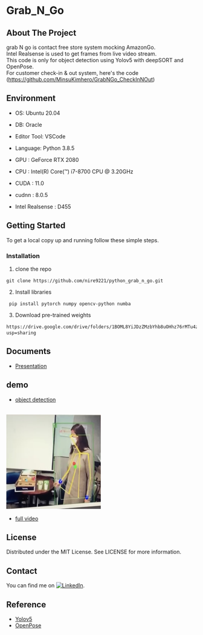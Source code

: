 # Grab_N_Go 
## About The Project
grab N go is contact free store system mocking AmazonGo.    
Intel Realsense is used to get frames from live video stream.  
This code is only for object detection using Yolov5 with deepSORT and OpenPose.   
For customer check-in & out system, here's the code (https://github.com/MinsuKimhero/GrabNGo_CheckInNOut)     

## Environment
* OS: Ubuntu 20.04
* DB: Oracle
* Editor Tool: VSCode
* Language: Python 3.8.5

* GPU : GeForce RTX 2080
* CPU : Intel(R) Core(™) i7-8700 CPU @ 3.20GHz
* CUDA : 11.0
* cudnn : 8.0.5
* Intel Realsense : D455


## Getting Started
To get a local copy up and running follow these simple steps.

### Installation
1. clone the repo
<pre><code>git clone https://github.com/nire9221/python_grab_n_go.git</code></pre>

2. Install libraries
<pre><code> pip install pytorch numpy opencv-python numba </code></pre>

3. Download pre-trained weights
<pre><code>https://drive.google.com/drive/folders/1BOML8YiJDzZMzbYhb8uOHhz76rMTu4zv?usp=sharing</code></pre>

## Documents 
* [Presentation](https://docs.google.com/presentation/d/1-UXe4Nd7L7BrPOYEuaEXfMdYLZTO0w4LFHUyaZj0GKM/edit?usp=sharing)

## demo
* [object detection](https://youtu.be/0wqIGQrmuno "object detection")
<br>
<img src="detection.jpg" width="250" height="250">

</br>

* [full video](https://youtu.be/PeilkLjJqE0 "grab n go")



## License
Distributed under the MIT License. See LICENSE for more information.

## Contact 
<!-- Actual text -->
You can find me on [![LinkedIn][2.2]][2].
<!-- Icons -->
[1.2]: http://i.imgur.com/wWzX9uB.png (twitter icon without padding)
[2.2]: https://raw.githubusercontent.com/MartinHeinz/MartinHeinz/master/linkedin-3-16.png (LinkedIn icon without padding)
<!-- Links to your social media accounts -->
[1]: https://twitter.com/Martin_Heinz_
[2]: https://www.linkedin.com/in/jinyoung-kang-43478083/


## Reference </br>
* [Yolov5](https://github.com/ultralytics/yolov5, "Yolov5") </br>
* [OpenPose](https://github.com/Daniil-Osokin/lightweight-human-pose-estimation.pytorch, "OpenPose")



